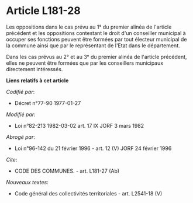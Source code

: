 # Article L181-28

Les oppositions dans le cas prévu au 1° du premier alinéa de l'article précédent et les oppositions contestant le droit d'un
conseiller municipal à occuper ses fonctions peuvent être formées par tout électeur municipal de la commune ainsi que par le
représentant de l'Etat dans le département.

Dans les cas prévus au 2° et au 3° du premier alinéa de l'article précédent, elles ne peuvent être formées que par les
conseillers municipaux directement intéressés.

**Liens relatifs à cet article**

_Codifié par_:

  - Décret n°77-90 1977-01-27

_Modifié par_:

  - Loi n°82-213 1982-03-02 art. 17 IX JORF 3 mars 1982

_Abrogé par_:

  - Loi n°96-142 du 21 février 1996 - art. 12 (V) JORF 24 février 1996

_Cite_:

  - CODE DES COMMUNES. - art. L181-27 (Ab)

_Nouveaux textes_:

  - Code général des collectivités territoriales - art. L2541-18 (V)

